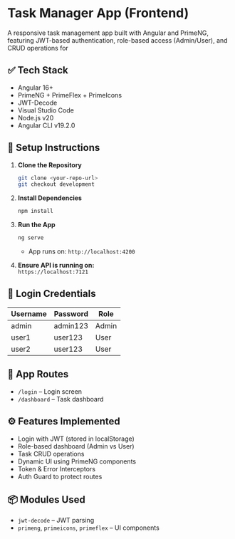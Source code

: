 # Task Manager App (Frontend)
A responsive task management app built with Angular and PrimeNG, featuring JWT-based authentication, role-based access (Admin/User), and CRUD operations for 

## ✅ Tech Stack
- Angular 16+
- PrimeNG + PrimeFlex + PrimeIcons
- JWT-Decode
- Visual Studio Code
- Node.js v20
- Angular CLI v19.2.0

## 🚀 Setup Instructions

1. **Clone the Repository**
   ```bash
   git clone <your-repo-url>
   git checkout development
   ```

2. **Install Dependencies**
   ```bash
   npm install
   ```

3. **Run the App**
   ```bash
   ng serve
   ```
   - App runs on: `http://localhost:4200`

4. **Ensure API is running on:**  
   `https://localhost:7121`

## 🔐 Login Credentials

| Username | Password | Role  |
|----------|----------|-------|
| admin    | admin123 | Admin |
| user1    | user123  | User  |
| user2    | user123  | User  |

## 🧭 App Routes

- `/login` – Login screen
- `/dashboard` – Task dashboard

## ⚙️ Features Implemented

- Login with JWT (stored in localStorage)
- Role-based dashboard (Admin vs User)
- Task CRUD operations
- Dynamic UI using PrimeNG components
- Token & Error Interceptors
- Auth Guard to protect routes

## 📦 Modules Used

- `jwt-decode` – JWT parsing
- `primeng`, `primeicons`, `primeflex` – UI components

